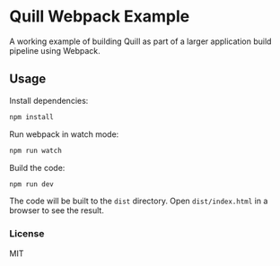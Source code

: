 # Quill Webpack Example

A working example of building Quill as part of a larger application build pipeline using Webpack.

## Usage

Install dependencies:

```bash
npm install
```

Run webpack in watch mode:

```bash
npm run watch
```

Build the code:

```bash
npm run dev
```

The code will be built to the `dist` directory. Open `dist/index.html` in a browser to see the result.

### License

MIT

